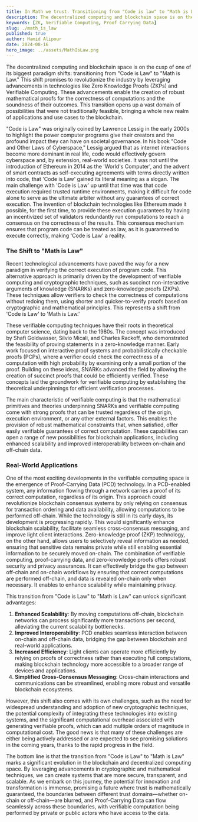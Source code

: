 ```yaml
---
title: In Math we trust. Transitioning from "Code is law" to "Math is Law"
description: The decentralized computing and blockchain space is on the cusp of one of its biggest paradigm shifts, transitioning from "Code is Law" to "Math is Law."
keywords: [ZK, Verifiable Computing, Proof Carrying Data]
slug: ./math_is_law
published: true
author: Hamid Alipour
date: 2024-08-16
hero_image: ../assets/MathIsLaw.png
---
```


The decentralized computing and blockchain space is on the cusp of one of its biggest paradigm shifts: transitioning from "Code is Law" to "Math is Law." This shift promises to revolutionize the industry by leveraging advancements in technologies like Zero Knowledge Proofs (ZKPs) and Verifiable Computing. These advancements enable the creation of robust mathematical proofs for the correctness of computations and the soundness of their outcomes. This transition opens up a vast domain of possibilities that were not traditionally feasible, bringing a whole new realm of applications and use cases to the blockchain.

"Code is Law" was originally coined by Lawrence Lessig in the early 2000s to highlight the power computer programs give their creators and the profound impact they can have on societal governance. In his book "Code and Other Laws of Cyberspace," Lessig argued that as internet interactions become more dominant in real life, code would effectively govern cyberspace and, by extension, real-world societies. It was not until the introduction of Ethereum in 2014 as the 'World's Computer', and the advent of smart contracts as self-executing agreements with terms directly written into code, that 'Code is Law' gained its literal meaning as a slogan.
The main challenge with 'Code is Law' up until that time was that code execution required trusted runtime environments, making it difficult for code alone to serve as the ultimate arbiter without any guarantees of correct execution. The invention of blockchain technologies like Ethereum made it possible, for the first time, to provide these execution guarantees by having an incentivized set of validators redundantly run computations to reach a consensus on the correctness of the results. This consensus mechanism ensures that program code can be treated as law, as it is guaranteed to execute correctly, making 'Code is Law' a reality.

### The Shift to "Math is Law"

Recent technological advancements have paved the way for a new paradigm in verifying the correct execution of program code. This alternative approach is primarily driven by the development of verifiable computing and cryptographic techniques, such as succinct non-interactive arguments of knowledge (SNARKs) and zero-knowledge proofs (ZKPs). These techniques allow verifiers to check the correctness of computations without redoing them, using shorter and quicker-to-verify proofs based on cryptographic and mathematical principles. This represents a shift from 'Code is Law' to 'Math is Law.'

These verifiable computing techniques have their roots in theoretical computer science, dating back to the 1980s. The concept was introduced by Shafi Goldwasser, Silvio Micali, and Charles Rackoff, who demonstrated the feasibility of proving statements in a zero-knowledge manner. Early work focused on interactive proof systems and probabilistically checkable proofs (PCPs), where a verifier could check the correctness of a computation with high probability by examining only a small portion of the proof. Building on these ideas, SNARKs advanced the field by allowing the creation of succinct proofs that could be efficiently verified. These concepts laid the groundwork for verifiable computing by establishing the theoretical underpinnings for efficient verification processes.

The main characteristic of verifiable computing is that the mathematical primitives and theories underpinning SNARKs and verifiable computing come with strong proofs that can be trusted regardless of the origin, execution environment, or any other external factors. This enables the provision of robust mathematical constraints that, when satisfied, offer easily verifiable guarantees of correct computation. These capabilities can open a range of new possibilities for blockchain applications, including enhanced scalability and improved interoperability between on-chain and off-chain data.

### Real-World Applications

One of the most exciting developments in the verifiable computing space is the emergence of Proof-Carrying Data (PCD) technology. In a PCD-enabled system, any information flowing through a network carries a proof of its correct computation, regardless of its origin. This approach could revolutionize blockchain consensus systems by only relying on consensus for transaction ordering and data availability, allowing computations to be performed off-chain. While the technology is still in its early days, its development is progressing rapidly. This would significantly enhance blockchain scalability, facilitate seamless cross-consensus messaging, and improve light client interactions.
Zero-knowledge proof (ZKP) technology, on the other hand, allows users to selectively reveal information as needed, ensuring that sensitive data remains private while still enabling essential information to be securely moved on-chain.
The combination of verifiable computing, proof-carrying data, and zero-knowledge proofs offers robust security and privacy assurances. It can effectively bridge the gap between off-chain and on-chain workflows by ensuring that correct computations are performed off-chain, and data is revealed on-chain only when necessary. It enables to enhance scalability while maintaining privacy.

This transition from "Code is Law" to "Math is Law" can unlock significant advantages:

1. **Enhanced Scalability**: By moving computations off-chain, blockchain networks can process significantly more transactions per second, alleviating the current scalability bottlenecks.
2. **Improved Interoperability**: PCD enables seamless interaction between on-chain and off-chain data, bridging the gap between blockchain and real-world applications.
3. **Increased Efficiency**: Light clients can operate more efficiently by relying on proofs of correctness rather than executing full computations, making blockchain technology more accessible to a broader range of devices and applications.
4. **Simplified Cross-Consensus Messaging**: Cross-chain interactions and communications can be streamlined, enabling more robust and versatile blockchain ecosystems.

However, this shift also comes with its own challenges, such as the need for widespread understanding and adoption of new cryptographic techniques, the potential complexity of integrating these technologies into existing systems, and the significant computational overhead associated with generating verifiable proofs, which can add multiple orders of magnitude in computational cost. The good news is that many of these challenges are either being actively addressed or are expected to see promising solutions in the coming years, thanks to the rapid progress in the field.

The bottom line is that the transition from "Code is Law" to "Math is Law" marks a significant evolution in the blockchain and decentralized computing space. By leveraging advancements in cryptographic and mathematical techniques, we can create systems that are more secure, transparent, and scalable. As we embark on this journey, the potential for innovation and transformation is immense, promising a future where trust is mathematically guaranteed, the boundaries between different trust domains—whether on-chain or off-chain—are blurred, and Proof-Carrying Data can flow seamlessly across these boundaries, with verifiable computation being performed by private or public actors who have access to the data.
